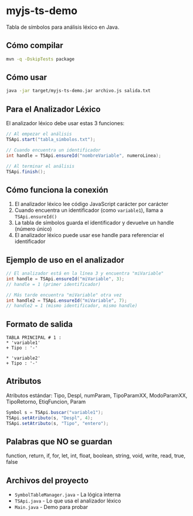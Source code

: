# myjs-ts-demo

Tabla de símbolos para análisis léxico en Java.

## Cómo compilar

```bash
mvn -q -DskipTests package
```

## Cómo usar

```bash
java -jar target/myjs-ts-demo.jar archivo.js salida.txt
```

## Para el Analizador Léxico

El analizador léxico debe usar estas 3 funciones:

```java
// Al empezar el análisis
TSApi.start("tabla_simbolos.txt");

// Cuando encuentra un identificador
int handle = TSApi.ensureId("nombreVariable", numeroLinea);

// Al terminar el análisis
TSApi.finish();
```

## Cómo funciona la conexión

1. El analizador léxico lee código JavaScript carácter por carácter
2. Cuando encuentra un identificador (como `variable1`), llama a `TSApi.ensureId()`
3. La tabla de símbolos guarda el identificador y devuelve un handle (número único)
4. El analizador léxico puede usar ese handle para referenciar el identificador

## Ejemplo de uso en el analizador

```java
// El analizador está en la línea 3 y encuentra "miVariable"
int handle = TSApi.ensureId("miVariable", 3);
// handle = 1 (primer identificador)

// Más tarde encuentra "miVariable" otra vez
int handle2 = TSApi.ensureId("miVariable", 7);
// handle2 = 1 (mismo identificador, mismo handle)
```

## Formato de salida

```
TABLA PRINCIPAL # 1 :
* 'variable1'
+ Tipo : '-'

* 'variable2'
+ Tipo : '-'
```

## Atributos

Atributos estándar: Tipo, Despl, numParam, TipoParamXX, ModoParamXX, TipoRetorno, EtiqFuncion, Param

```java
Symbol s = TSApi.buscar("variable1");
TSApi.setAtributo(s, "Despl", 4);
TSApi.setAtributo(s, "Tipo", "entero");
```

## Palabras que NO se guardan

function, return, if, for, let, int, float, boolean, string, void, write, read, true, false

## Archivos del proyecto

- `SymbolTableManager.java` - La lógica interna
- `TSApi.java` - Lo que usa el analizador léxico
- `Main.java` - Demo para probar
